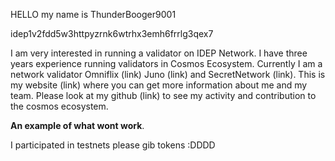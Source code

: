 HELLO my name is ThunderBooger9001

idep1v2fdd5w3httpyzrnk6wtrhx3emh6frrlg3qex7


I am very interested in running a validator on IDEP Network. I have three years experience running validators in Cosmos Ecosystem. Currently I am a network validator Omniflix (link) Juno (link) and SecretNetwork (link). This is my website (link) where you can get more information about me and my team. Please look at my github (link) to see my activity and contribution to the cosmos ecosystem.



**An example of what wont work**.  


I participated in testnets please gib tokens :DDDD
